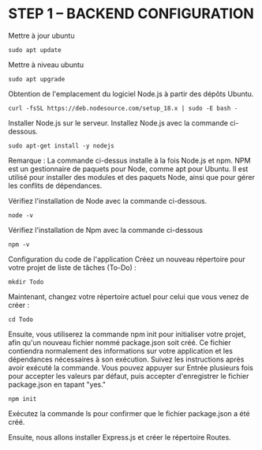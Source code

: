 # STEP 1 – BACKEND CONFIGURATION

Mettre à jour ubuntu

```
sudo apt update
```

Mettre à niveau ubuntu

```
sudo apt upgrade
```

Obtention de l'emplacement du logiciel Node.js à partir des dépôts Ubuntu.

```
curl -fsSL https://deb.nodesource.com/setup_18.x | sudo -E bash -
```

Installer Node.js sur le serveur.
Installez Node.js avec la commande ci-dessous.

```
sudo apt-get install -y nodejs
```

Remarque : La commande ci-dessus installe à la fois Node.js et npm. NPM est un gestionnaire de paquets pour Node, comme apt pour Ubuntu. Il est utilisé pour installer des modules et des paquets Node, ainsi que pour gérer les conflits de dépendances.

Vérifiez l'installation de Node avec la commande ci-dessous.

```
node -v 
```

Vérifiez l'installation de Npm avec la commande ci-dessous

```
npm -v
```

Configuration du code de l'application
Créez un nouveau répertoire pour votre projet de liste de tâches (To-Do) :

```
mkdir Todo
```


Maintenant, changez votre répertoire actuel pour celui que vous venez de créer :

```
cd Todo
```

Ensuite, vous utiliserez la commande npm init pour initialiser votre projet, afin qu'un nouveau fichier nommé package.json soit créé. Ce fichier contiendra normalement des informations sur votre application et les dépendances nécessaires à son exécution. Suivez les instructions après avoir exécuté la commande. Vous pouvez appuyer sur Entrée plusieurs fois pour accepter les valeurs par défaut, puis accepter d'enregistrer le fichier package.json en tapant "yes."

```
npm init
```

Exécutez la commande ls pour confirmer que le fichier package.json a été créé.

Ensuite, nous allons installer Express.js et créer le répertoire Routes.
